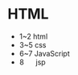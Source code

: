 # HTML
- 1~2&nbsp;html
- 3~5&nbsp;css
- 6~7&nbsp;JavaScript
- 8&nbsp;&nbsp;&nbsp;&nbsp;&nbsp;&nbsp;jsp
